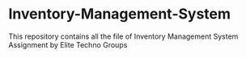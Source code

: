 # Inventory-Management-System
This repository contains all the file of Inventory Management System Assignment by Elite Techno Groups 
